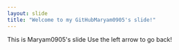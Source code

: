 ```yaml
---
layout: slide
title: "Welcome to my GitHubMaryam0905's slide!"
---
```

This is Maryam0905's slide
Use the left arrow to go back!
